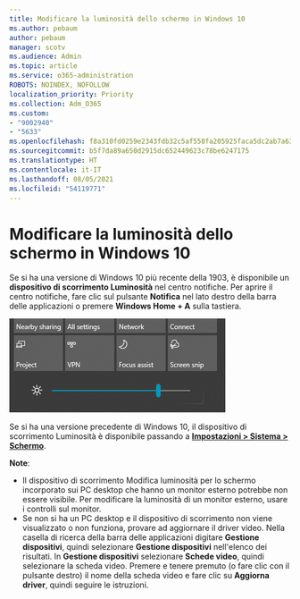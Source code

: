 ```yaml
---
title: Modificare la luminosità dello schermo in Windows 10
ms.author: pebaum
author: pebaum
manager: scotv
ms.audience: Admin
ms.topic: article
ms.service: o365-administration
ROBOTS: NOINDEX, NOFOLLOW
localization_priority: Priority
ms.collection: Adm_O365
ms.custom:
- "9002940"
- "5633"
ms.openlocfilehash: f8a310fd0259e2343fdb32c5af558fa205925faca5dc2ab7a637e0de1a5fbd20
ms.sourcegitcommit: b5f7da89a650d2915dc652449623c78be6247175
ms.translationtype: HT
ms.contentlocale: it-IT
ms.lasthandoff: 08/05/2021
ms.locfileid: "54119771"
---
```

# <a name="change-screen-brightness-in-windows-10"></a>Modificare la luminosità dello schermo in Windows 10

Se si ha una versione di Windows 10 più recente della 1903, è disponibile un **dispositivo di scorrimento Luminosità** nel centro notifiche. Per aprire il centro notifiche, fare clic sul pulsante **Notifica** nel lato destro della barra delle applicazioni o premere **Windows Home + A** sulla tastiera.

![Dispositivo di scorrimento Luminosità](media/brightness-slider.png)

Se si ha una versione precedente di Windows 10, il dispositivo di scorrimento Luminosità è disponibile passando a **[Impostazioni > Sistema > Schermo](ms-settings:display?activationSource=GetHelp)**.

**Note**:

- Il dispositivo di scorrimento Modifica luminosità per lo schermo incorporato sui PC desktop che hanno un monitor esterno potrebbe non essere visibile. Per modificare la luminosità di un monitor esterno, usare i controlli sul monitor.
- Se non si ha un PC desktop e il dispositivo di scorrimento non viene visualizzato o non funziona, provare ad aggiornare il driver video. Nella casella di ricerca della barra delle applicazioni digitare **Gestione dispositivi**, quindi selezionare **Gestione dispositivi** nell'elenco dei risultati. In **Gestione dispositivi** selezionare **Schede video**, quindi selezionare la scheda video. Premere e tenere premuto (o fare clic con il pulsante destro) il nome della scheda video e fare clic su **Aggiorna driver**, quindi seguire le istruzioni.
